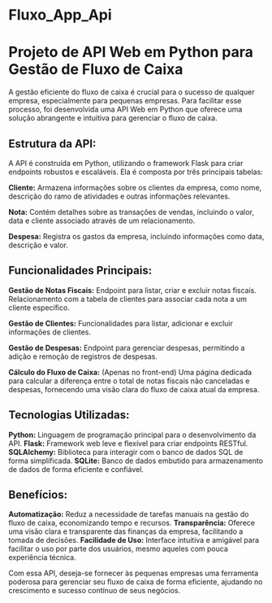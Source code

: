 # Fluxo_App_Api
# Projeto de API Web em Python para Gestão de Fluxo de Caixa

A gestão eficiente do fluxo de caixa é crucial para o sucesso de qualquer empresa, especialmente para pequenas empresas. Para facilitar esse processo, foi desenvolvida uma API Web em Python que oferece uma solução abrangente e intuitiva para gerenciar o fluxo de caixa.

## Estrutura da API:

A API é construída em Python, utilizando o framework Flask para criar endpoints robustos e escaláveis. Ela é composta por três principais tabelas:

   **Cliente:** Armazena informações sobre os clientes da empresa, como nome, descrição do ramo de atividades e outras informações relevantes.

   **Nota:** Contém detalhes sobre as transações de vendas, incluindo o valor, data e cliente associado através de um relacionamento.

   **Despesa:** Registra os gastos da empresa, incluindo informações como data, descrição e valor.

## Funcionalidades Principais:

   **Gestão de Notas Fiscais:**
        Endpoint para listar, criar e excluir notas fiscais.
        Relacionamento com a tabela de clientes para associar cada nota a um cliente específico.

   **Gestão de Clientes:**
        Funcionalidades para listar, adicionar e excluir informações de clientes.

  **Gestão de Despesas:**
        Endpoint para gerenciar despesas, permitindo a adição e remoção de registros de despesas.

  **Cálculo do Fluxo de Caixa:**
        (Apenas no front-end) Uma página dedicada para calcular a diferença entre o total de notas fiscais não canceladas e despesas, fornecendo uma visão clara do fluxo de caixa atual da empresa.

## Tecnologias Utilizadas:

   **Python:** Linguagem de programação principal para o desenvolvimento da API.
   **Flask:** Framework web leve e flexível para criar endpoints RESTful.
   **SQLAlchemy:** Biblioteca para interagir com o banco de dados SQL de forma simplificada.
   **SQLite:** Banco de dados embutido para armazenamento de dados de forma eficiente e confiável.

## Benefícios:

   **Automatização:** Reduz a necessidade de tarefas manuais na gestão do fluxo de caixa, economizando tempo e recursos.
   **Transparência:** Oferece uma visão clara e transparente das finanças da empresa, facilitando a tomada de decisões.
   **Facilidade de Uso:** Interface intuitiva e amigável para facilitar o uso por parte dos usuários, mesmo aqueles com pouca experiência técnica.

Com essa API, deseja-se fornecer às pequenas empresas uma ferramenta poderosa para gerenciar seu fluxo de caixa de forma eficiente, ajudando no crescimento e sucesso contínuo de seus negócios.

